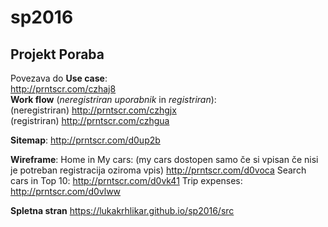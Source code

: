 # sp2016

## Projekt Poraba  
Povezava do **Use case**:  
http://prntscr.com/czhaj8  
**Work flow** (*neregistriran uporabnik* in *registriran*):  
(neregistriran) http://prntscr.com/czhgjx  
(registriran) http://prntscr.com/czhgua  

**Sitemap**:
http://prntscr.com/d0up2b

**Wireframe**:
Home in My cars: (my cars dostopen samo če si vpisan če nisi je potreban registracija oziroma vpis)
http://prntscr.com/d0voca
Search cars in Top 10:
http://prntscr.com/d0vk41
Trip expenses:
http://prntscr.com/d0vlww

**Spletna stran**
https://lukakrhlikar.github.io/sp2016/src